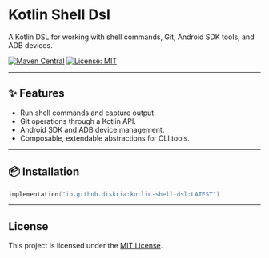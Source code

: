 # Kotlin Shell Dsl

A Kotlin DSL for working with shell commands, Git, Android SDK tools, and ADB devices.

[![Maven Central](https://img.shields.io/maven-central/v/io.github.diskria/kotlin-shell-dsl.svg?label=Maven+Central&style=for-the-badge)](https://central.sonatype.com/artifact/io.github.diskria/kotlin-shell-dsl) [![License: MIT](https://img.shields.io/static/v1?message=MIT&color=yellow&label=License&style=for-the-badge)](https://spdx.org/licenses/MIT)

---

## ✨ Features
- Run shell commands and capture output.
- Git operations through a Kotlin API.
- Android SDK and ADB device management.
- Composable, extendable abstractions for CLI tools.

---

## 📦 Installation

```kotlin
implementation("io.github.diskria:kotlin-shell-dsl:LATEST")
```

---

## License

This project is licensed under the [MIT License](https://spdx.org/licenses/MIT).
